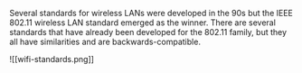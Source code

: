 Several standards for wireless LANs were developed in the 90s but the IEEE 802.11 wireless LAN standard emerged as the winner. There are several standards that have already been developed for the 802.11 family, but they all have similarities and are backwards-compatible.

![[wifi-standards.png]]
